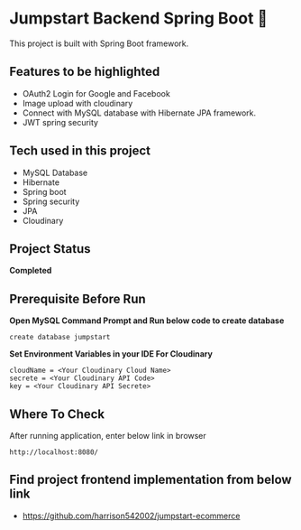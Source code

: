 # Jumpstart Backend Spring Boot 💫

This project is built with Spring Boot framework.

## Features to be highlighted

- OAuth2 Login for Google and Facebook
- Image upload with cloudinary
- Connect with MySQL database with Hibernate JPA framework.
- JWT spring security

## Tech used in this project

- MySQL Database
- Hibernate
- Spring boot
- Spring security
- JPA
- Cloudinary

## Project Status

<b>Completed</b>

## Prerequisite Before Run 

<b>Open MySQL Command Prompt and Run below code to create database</b>

```mysql
create database jumpstart
```

<b>Set Environment Variables in your IDE For Cloudinary</b>
```
cloudName = <Your Cloudinary Cloud Name>
secrete = <Your Cloudinary API Code>
key = <Your Cloudinary API Secrete>
```

## Where To Check

After running application, enter below link in browser

```
http://localhost:8080/
```

## Find project frontend implementation from below link

- https://github.com/harrison542002/jumpstart-ecommerce
